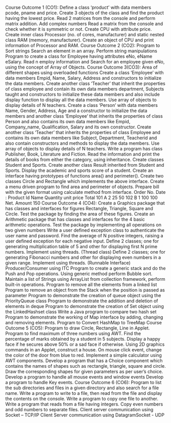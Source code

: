 
Course Outcome 1 (CO1):
Define a class ‘product’ with data members pcode, pname and price. Create 3 objects of the class and find the product having the lowest price.
Read 2 matrices from the console and perform matrix addition.
Add complex numbers
Read a matrix from the console and check whether it is symmetric or not.
Create CPU with attribute price. Create inner class Processor (no. of cores, manufacturer) and static nested class RAM (memory, manufacturer). Create an object of CPU and print information of Processor and RAM.
Course Outcome 2 (CO2):
Program to Sort strings
Search an element in an array.
Perform string manipulations
Program to create a class for Employee having attributes eNo, eName eSalary. Read n employ information and Search for an employee given eNo, using the concept of Array of Objects.
Course Outcome 3(CO3):
Area of different shapes using overloaded functions
Create a class ‘Employee’ with data members Empid, Name, Salary, Address and constructors to initialize the data members. Create another class ‘Teacher’ that inherit the properties of class employee and contain its own data members department, Subjects taught and constructors to initialize these data members and also include display function to display all the data members. Use array of objects to display details of N teachers.
Create a class ‘Person’ with data members Name, Gender, Address, Age and a constructor to initialize the data members and another class ‘Employee’ that inherits the properties of class Person and also contains its own data members like Empid, Company_name, Qualification, Salary and its own constructor. Create another class ‘Teacher’ that inherits the properties of class Employee and contains its own data members like Subject, Department, Teacherid and also contain constructors and methods to display the data members. Use array of objects to display details of N teachers.
Write a program has class Publisher, Book, Literature and Fiction. Read the information and print the details of books from either the category, using inheritance.
Create classes Student and Sports. Create another class Result inherited from Student and Sports. Display the academic and sports score of a student.
Create an interface having prototypes of functions area() and perimeter(). Create two classes Circle and Rectangle which implements the above interface. Create a menu driven program to find area and perimeter of objects.
Prepare bill with the given format using calculate method from interface. Order No. Date : Product Id Name Quantity unit price Total 101 A 2 25 50 102 B 1 100 100 Net. Amount 150
Course Outcome 4 (CO4):
Create a Graphics package that has classes and interfaces for figures Rectangle, Triangle, Square and Circle. Test the package by finding the area of these figures.
Create an Arithmetic package that has classes and interfaces for the 4 basic arithmetic operations. Test the package by implementing all operations on two given numbers
Write a user defined exception class to authenticate the user name and password.
Find the average of N positive integers, raising a user defined exception for each negative input.
Define 2 classes; one for generating multiplication table of 5 and other for displaying first N prime numbers. Implement using threads. (Thread class)
Define 2 classes; one for generating Fibonacci numbers and other for displaying even numbers in a given range. Implement using threads. (Runnable Interface)
Producer/Consumer using ITC
Program to create a generic stack and do the Push and Pop operations.
Using generic method perform Bubble sort.
Maintain a list of Strings using ArrayList from collection framework, perform built-in operations.
Program to remove all the elements from a linked list
Program to remove an object from the Stack when the position is passed as parameter
Program to demonstrate the creation of queue object using the PriorityQueue class
Program to demonstrate the addition and deletion of elements in deque
Program to demonstrate the creation of Set object using the LinkedHashset class
Write a Java program to compare two hash set
Program to demonstrate the working of Map interface by adding, changing and removing elements.
Program to Convert HashMap to TreeMap
Course Outcome 5 (CO5):
Program to draw Circle, Rectangle, Line in Applet.
Program to find maximum of three numbers using AWT.
Find the percentage of marks obtained by a student in 5 subjects. Display a happy face if he secures above 50% or a sad face if otherwise.
Using 2D graphics commands in an Applet, construct a house. On mouse click event, change the color of the door from blue to red.
Implement a simple calculator using AWT components.
Develop a program that has a Choice component which contains the names of shapes such as rectangle, triangle, square and circle. Draw the corresponding shapes for given parameters as per user’s choice.
Develop a program to handle all mouse events and window events
Develop a program to handle Key events.
Course Outcome 6 (CO6):
Program to list the sub directories and files in a given directory and also search for a file name.
Write a program to write to a file, then read from the file and display the contents on the console.
Write a program to copy one file to another.
Write a program that reads from a file having integers. Copy even numbers and odd numbers to separate files.
Client server communication using Socket – TCP/IP
Client Server communication using DatagramSocket - UDP
